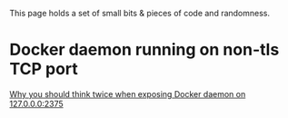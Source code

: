 This page holds a set of small bits & pieces of code and randomness.

# Docker daemon running on non-tls TCP port
[Why you should think twice when exposing Docker daemon on 127.0.0.0:2375](docker_non_tls_check/index.htm)
